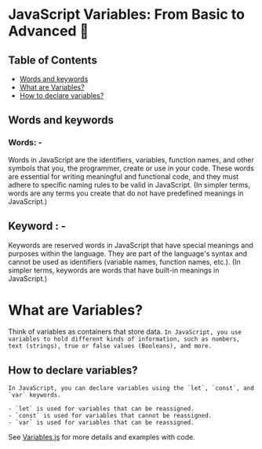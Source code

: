 # JavaScript Variables: From Basic to Advanced 🚀

## Table of Contents
- [Words and keywords](#words-and-keywords)
- [What are Variables?](#what-are-variables)
- [How to declare variables?](#how-to-declare-variables)

## Words and keywords
    
### Words: - 
Words in JavaScript are the identifiers, variables, function names, and other symbols that you, the programmer, create or use in your code. These words are essential for writing meaningful and functional code, and they must adhere to specific naming rules to be valid in JavaScript. (In simpler terms, words are any terms you create that do not have predefined meanings in JavaScript.)
## Keyword : -
Keywords are reserved words in JavaScript that have special meanings and purposes within the language. They are part of the language's syntax and cannot be used as identifiers (variable names, function names, etc.). (In simpler terms, keywords are words that have built-in meanings in JavaScript.)

# What are Variables?
Think of variables as containers that store data. `In JavaScript, you use variables to hold different kinds of information, such as numbers, text (strings), true or false values (Booleans), and more. ` 

## How to declare variables?

    In JavaScript, you can declare variables using the `let`, `const`, and `var` keywords.

    - `let` is used for variables that can be reassigned.
    - `const` is used for variables that cannot be reassigned.
    - `var` is used for variables that can be reassigned.

See [Variables.js](./Variables.js) for more details and examples with code.
